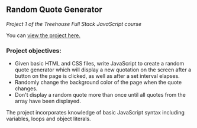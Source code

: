 ## Random Quote Generator
*Project 1 of the Treehouse Full Stack JavaScript course*

You can [view the project here.](http://jprittie.github.io/Random-quote-generator/)

### Project objectives:
* Given basic HTML and CSS files, write JavaScript to create a random quote generator which will display a new quotation on the screen after a button on the page is clicked, as well as after a set interval elapses.
* Randomly change the background color of the page when the quote changes.
* Don't display a random quote more than once until all quotes from the array have been displayed.

The project incorporates knowledge of basic JavaScript syntax including variables, loops and object literals.
